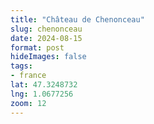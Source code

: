 ```yaml
---
title: "Château de Chenonceau"
slug: chenonceau
date: 2024-08-15
format: post    
hideImages: false
tags: 
- france
lat: 47.3248732
lng: 1.0677256
zoom: 12
---
```


